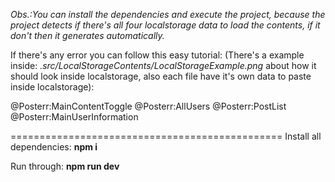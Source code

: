 *Obs.:You can install the dependencies and execute the project, because the project detects if there's all four localstorage data to load the contents, if it don't then it generates automatically.*

If there's any error you can follow this easy tutorial:
(There's a example inside: *.src/LocalStorageContents/LocalStorageExample.png* about how it should look inside localstorage, also each file have it's own data to paste inside localstorage):

@Posterr:MainContentToggle
@Posterr:AllUsers
@Posterr:PostList
@Posterr:MainUserInformation

===============================================
Install all dependencies:
**npm i**

Run through:
**npm run dev**


